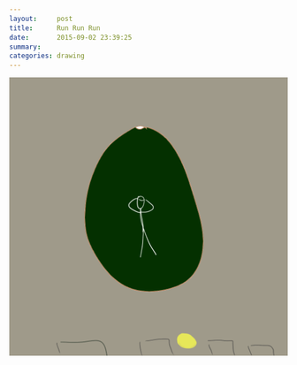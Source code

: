 ```yaml
---
layout:     post
title:      Run Run Run
date:       2015-09-02 23:39:25
summary:    
categories: drawing
---
```

![Run Run Run](/images/_diary/Run-Run-Run.png "The moon is too low, else is fine.")
